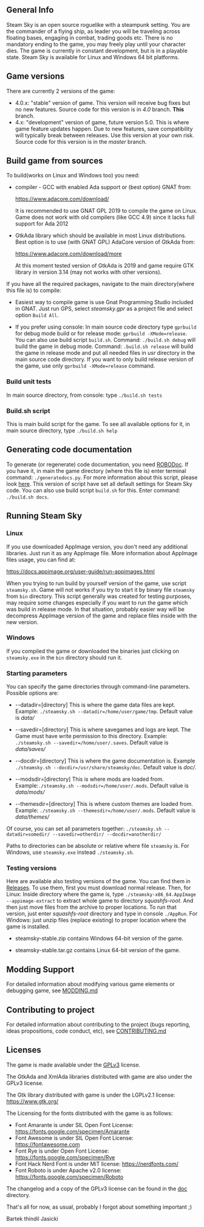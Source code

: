 ## General Info

Steam Sky is an open source roguelike with a steampunk setting. You are the
commander of a flying ship, as leader you will be traveling across floating
bases, engaging in combat, trading goods etc. There is no mandatory ending
to the game, you may freely play until your character dies. The game is
currently in constant development, but is in a playable state. Steam Sky is
available for Linux and Windows 64 bit platforms.

## Game versions
There are currently 2 versions of the game:
- 4.0.x: "stable" version of game. This version will receive bug fixes but
  no new features. Source code for this version is in *4.0* branch. **This**
  branch.
- 4.x: "development" version of game, future version 5.0. This is where
  game feature updates happen. Due to new features, save compatibility
  will typically break between releases. Use this version at your own risk.
  Source code for this version is in the *master* branch.

## Build game from sources

To build(works on Linux and Windows too) you need:

* compiler - GCC with enabled Ada support or (best option) GNAT from:

  https://www.adacore.com/download/

  It is recommended to use GNAT GPL 2019 to compile the game on Linux.
  Game does not work with old compilers (like GCC 4.9) since it
  lacks full support for Ada 2012

* GtkAda library which should be available in most Linux distributions. Best
  option is to use (with GNAT GPL) AdaCore version of GtkAda from:

  https://www.adacore.com/download/more

  At this moment tested version of GtkAda is 2019 and game require GTK library
  in version 3.14 (may not works with other versions).

If you have all the required packages, navigate to the main directory(where
this file is) to compile:

* Easiest way to compile game is use Gnat Programming Studio included in GNAT.
  Just run GPS, select *steamsky.gpr* as a project file and select option
  `Build All`.

* If you prefer using console: In main source code directory type `gprbuild`
  for debug mode build or for release mode: `gprbuild -XMode=release`. You
  can also use build script `build.sh`. Command: `./build.sh debug` will build
  the game in debug mode. Command: `.build.sh release` will build the game in
  release mode and put all needed files in *usr* directory in the main source
  code directory. If you want to only build release version of the game,
  use only `gprbuild -XMode=release` command.

### Build unit tests

In main source directory, from console: type `./build.sh tests`

### Build.sh script

This is main build script for the game. To see all available options for it,
in main source directory, type `./build.sh help`

## Generating code documentation

To generate (or regenerate) code documentation, you need [ROBODoc](https://rfsber.home.xs4all.nl/Robo/).
If you have it, in main the game directory (where this file is) enter terminal
command: `./generatedocs.py`. For more information about this script, please
look [here](https://github.com/thindil/roboada#generatedocspy). This version
of script have set all default settings for Steam Sky code. You can also use
build script `build.sh` for this. Enter command: `./build.sh docs`.

## Running Steam Sky

### Linux
If you use downloaded AppImage version, you don't need any additional
libraries. Just run it as any AppImage file. More information about AppImage
files usage, you can find at:

https://docs.appimage.org/user-guide/run-appimages.html

When you trying to run build by yourself version of the game, use script
`steamsky.sh`. Game will not works if you try to start it by binary file
`steamsky` from `bin` directory. This script generally was created for
testing purposes, may require some changes especially if you want to run
the game which was build in release mode. In that situation, probably
easier way will be decompress AppImage version of the game and replace
files inside with the new version.

### Windows
If you compiled the game or downloaded the binaries just clicking on
`steamsky.exe` in the `bin` directory should run it.

### Starting parameters
You can specify the game directories through command-line parameters.
Possible options are:

* --datadir=[directory] This is where the game data files are kept.
   Example: `./steamsky.sh --datadir=/home/user/game/tmp`.
   Default value is *data/*

* --savedir=[directory] This is where savegames and logs are kept.
   The Game must have write permission to this directory.
   Example: `./steamsky.sh --savedir=/home/user/.saves`.
   Default value is *data/saves/*

* --docdir=[directory] This is where the game documentation is.
   Example `./steamsky.sh --docdir=/usr/share/steamsky/doc`.
   Default value is *doc/*.

* --modsdir=[directory] This is where mods are loaded from.
   Example:`./steamsky.sh --modsdir=/home/user/.mods`.
   Default value is *data/mods/*

* --themesdir=[directory] This is where custom themes are loaded from.
   Example: `./steamsky.sh --themesdir=/home/user/.mods`.
   Default value is *data/themes/*

Of course, you can set all parameters together:
`./steamsky.sh --datadir=somedir/ --savedir=otherdir/ --docdir=anotherdir/`

Paths to directories can be absolute or relative where file `steamsky` is. For
Windows, use `steamsky.exe` instead `./steamsky.sh`.

### Testing versions

Here are available also testing versions of the game. You can find them
in [Releases](https://github.com/thindil/steamsky/releases/tag/travis-stable-build).
To use them, first you must download normal release. Then, for Linux: Inside
directory where the game is, type `./steamsky-x86_64.AppImage --appimage-extract`
to extract whole game to directory *squashfs-root*. And then just move files
from the archive to proper locations. To run that version, just enter
*squashfs-root* directory and type in console `./AppRun`. For Windows: just
unzip files (replace existing) to proper location where the game is installed.

* steamsky-stable.zip contains Windows 64-bit version of the game.

* steamsky-stable.tar.gz contains Linux 64-bit version of the game.

## Modding Support
For detailed information about modifying various game elements or debugging
game, see [MODDING.md](bin/doc/MODDING.md)

## Contributing to project
For detailed information about contributing to the project
(bugs reporting, ideas propositions, code conduct, etc),
see [CONTRIBUTING.md](bin/doc/CONTRIBUTING.md)

## Licenses
The game is made available under the [GPLv3](bin/doc/COPYING) license.

The GtkAda and XmlAda libraries distributed with game are also under the GPLv3 license.

The Gtk library distributed with game is under the LGPLv2.1 license: https://www.gtk.org/

The Licensing for the fonts distributed with the game is as follows:

* Font Amarante is under SIL Open Font License: https://fonts.google.com/specimen/Amarante
* Font Awesome is under SIL Open Font License: https://fontawesome.com
* Font Rye is under Open Font License: https://fonts.google.com/specimen/Rye
* Font Hack Nerd Font is under MiT license: https://nerdfonts.com/
* Font Roboto is under Apache v2.0 license: https://fonts.google.com/specimen/Roboto


The changelog and a copy of the GPLv3 license can be found in the [doc](bin/doc) directory.


That's all for now, as usual, probably I forgot about something important ;)

Bartek thindil Jasicki
